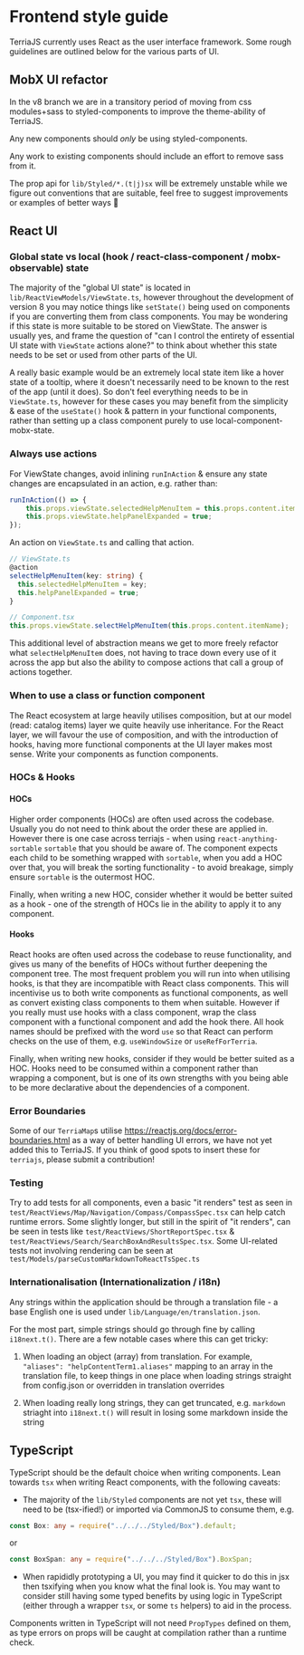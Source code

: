 # Frontend style guide

TerriaJS currently uses React as the user interface framework. Some rough
guidelines are outlined below for the various parts of UI.

## MobX UI refactor

In the v8 branch we are in a transitory period of moving from css modules+sass
to styled-components to improve the theme-ability of TerriaJS.

Any new components should _only_ be using styled-components.

Any work to existing components should include an effort to remove sass from it.

The prop api for `lib/Styled/*.(t|j)sx` will be extremely unstable while we
figure out conventions that are suitable, feel free to suggest improvements or
examples of better ways 🙂

## React UI

### Global state vs local (hook / react-class-component / mobx-observable) state

The majority of the "global UI state" is located in
`lib/ReactViewModels/ViewState.ts`, however throughout the development of
version 8 you may notice things like `setState()` being used on components if
you are converting them from class components. You may be wondering if this
state is more suitable to be stored on ViewState. The answer is usually yes, and
frame the question of "can I control the entirety of essential UI state with
`ViewState` actions alone?" to think about whether this state needs to be set or
used from other parts of the UI.

A really basic example would be an extremely local state item like a hover state
of a tooltip, where it doesn't necessarily need to be known to the rest of the
app (until it does). So don't feel everything needs to be in `ViewState.ts`,
however for these cases you may benefit from the simplicity & ease of the
`useState()` hook & pattern in your functional components, rather than setting
up a class component purely to use local-component-mobx-state.

### Always use actions

For ViewState changes, avoid inlining `runInAction` & ensure any state changes
are encapsulated in an action, e.g. rather than:

```ts
runInAction(() => {
    this.props.viewState.selectedHelpMenuItem = this.props.content.itemName;
    this.props.viewState.helpPanelExpanded = true;
});
```

An action on `ViewState.ts` and calling that action.

```ts
// ViewState.ts
@action
selectHelpMenuItem(key: string) {
  this.selectedHelpMenuItem = key;
  this.helpPanelExpanded = true;
}

// Component.tsx
this.props.viewState.selectHelpMenuItem(this.props.content.itemName);
```

This additional level of abstraction means we get to more freely refactor what
`selectHelpMenuItem` does, not having to trace down every use of it across the
app but also the ability to compose actions that call a group of actions
together.

### When to use a class or function component

The React ecosystem at large heavily utilises composition, but at our model
(read: catalog items) layer we quite heavily use inheritance. For the React
layer, we will favour the use of composition, and with the introduction of
hooks, having more functional components at the UI layer makes most sense. Write
your components as function components.

### HOCs & Hooks

#### HOCs

Higher order components (HOCs) are often used across the codebase. Usually you
do not need to think about the order these are applied in. However there is one
case across terriajs - when using `react-anything-sortable` `sortable` that you
should be aware of. The <Sortable /> component expects each child to be
something wrapped with `sortable`, when you add a HOC over that, you will break
the sorting functionality - to avoid breakage, simply ensure `sortable` is the
outermost HOC.

Finally, when writing a new HOC, consider whether it would be better suited as a
hook - one of the strength of HOCs lie in the ability to apply it to any
component.

#### Hooks

React hooks are often used across the codebase to reuse functionality, and gives
us many of the benefits of HOCs without further deepening the component tree.
The most frequent problem you will run into when utilising hooks, is that they
are incompatible with React class components. This will incentivise us to both
write components as functional components, as well as convert existing class
components to them when suitable. However if you really must use hooks with a
class component, wrap the class component with a functional component and add
the hook there. All hook names should be prefixed with the word `use` so that
React can perform checks on the use of them, e.g. `useWindowSize` or
`useRefForTerria`.

Finally, when writing new hooks, consider if they would be better suited as a
HOC. Hooks need to be consumed within a component rather than wrapping a
component, but is one of its own strengths with you being able to be more
declarative about the dependencies of a component.

### Error Boundaries

Some of our `TerriaMap`s utilise https://reactjs.org/docs/error-boundaries.html
as a way of better handling UI errors, we have not yet added this to TerriaJS.
If you think of good spots to insert these for `terriajs`, please submit a
contribution!

### Testing

Try to add tests for all components, even a basic "it renders" test as seen in
`test/ReactViews/Map/Navigation/Compass/CompassSpec.tsx` can help catch runtime
errors. Some slightly longer, but still in the spirit of "it renders", can be
seen in tests like `test/ReactViews/ShortReportSpec.tsx` &
`test/ReactViews/Search/SearchBoxAndResultsSpec.tsx`.
Some UI-related tests not involving rendering can be seen at
`test/Models/parseCustomMarkdownToReactTsSpec.ts`

### Internationalisation (Internationalization / i18n)

Any strings within the application should be through a translation file - a base
English one is used under `lib/Language/en/translation.json`.

For the most part, simple strings should go through fine by calling
`i18next.t()`. There are a few notable cases where this can get tricky:

1. When loading an object (array) from translation. For example, `"aliases": "helpContentTerm1.aliases"` mapping to an array in the translation file, to
   keep things in one place when loading strings straight from config.json or
   overridden in translation overrides

2. When loading really long strings, they can get truncated, e.g. `markdown`
   striaght into `i18next.t()` will result in losing some markdown inside the
   string

## TypeScript

TypeScript should be the default choice when writing components. Lean towards
`tsx` when writing React components, with the following caveats:

-   The majority of the `lib/Styled` components are not yet `tsx`, these will need
    to be (tsx-ified!) or imported via CommonJS to consume them, e.g.

```ts
const Box: any = require("../../../Styled/Box").default;
```

or

```ts
const BoxSpan: any = require("../../../Styled/Box").BoxSpan;
```

-   When rapididly prototyping a UI, you may find it quicker to do this in jsx
    then tsxifying when you know what the final look is. You may want to consider
    still having some typed benefits by using logic in TypeScript (either through
    a wrapper `tsx`, or some `ts` helpers) to aid in the process.

Components written in TypeScript will not need `PropTypes` defined on them, as
type errors on props will be caught at compilation rather than a runtime check.
